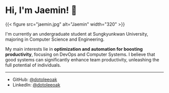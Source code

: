 # Hi, I'm Jaemin! 👋

{{< figure src="jaemin.jpg" alt="Jaemin" width="320" >}}

I'm currently an undergraduate student at Sungkyunkwan University, majoring in Computer Science and Engineering.

My main interests lie in **optimization and automation for boosting productivity**, focusing on DevOps and Computer Systems.
I believe that good systems can significantly enhance team productivity, unleashing the full potential of individuals.

---

- GitHub: [@dotoleeoak](https://github.com/dotoleeoak)
- LinkedIn: [@dotoleeoak](https://www.linkedin.com/in/dotoleeoak)
